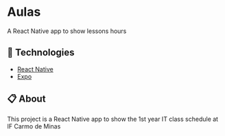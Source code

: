 # Aulas
A React Native app to show lessons hours
 
## 🤖 Technologies
- [React Native](https://reactnative.dev/)
- [Expo](https://expo.io/)
## 📋 About
This project is a React Native app to show the 1st year IT class schedule at IF Carmo de Minas 
